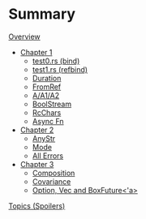 # Summary

[Overview](./overview.md)

- [Chapter 1](./chapter_1.md)
  - [test0.rs (bind)](./exercises/bind.md)
  - [test1.rs (refbind)](./exercises/refbind.md)
  - [Duration](./exercises/duration.md)
  - [FromRef](./exercises/fromref.md)
  - [A/A1/A2](./exercises/multiple_blanket.md)
  - [BoolStream](./exercises/bool_stream.md)
  - [RcChars](./exercises/rcchars.md)
  - [Async Fn](./exercises/async_fn.md)
- [Chapter 2](./chapter_2.md)
  - [AnyStr](./exercises/anystr.md)
  - [Mode](./exercises/mode.md)
  - [All Errors](./exercises/all_errors.md)
- [Chapter 3](./chapter_3.md)
  - [Composition](./exercises/composition.md)
  - [Covariance]()
  - [Option, Vec and BoxFuture<'a>]()

[Topics (Spoilers)](./topics.md)

